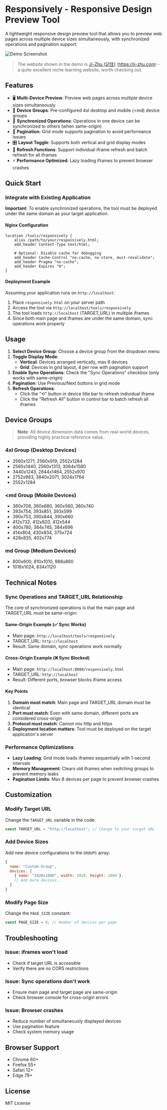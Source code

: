 # Responsively - Responsive Design Preview Tool

A lightweight responsive design preview tool that allows you to preview web pages across multiple device sizes simultaneously, with synchronized operations and pagination support.

![Demo Screenshot](https://ji-zhu.com/static/pics/responsively_compact.gif)

> The website shown in the demo is [Ji-Zhu (记住)](https://ji-zhu.com) (https://ji-zhu.com) - a quite excellent niche learning website, worth checking out.

## Features

- 🖥️ **Multi-Device Preview**: Preview web pages across multiple device sizes simultaneously
- 📱 **Device Groups**: Pre-configured 4xl desktop and mobile (<md) device groups
- 🔄 **Synchronized Operations**: Operations in one device can be synchronized to others (when same-origin)
- 📄 **Pagination**: Grid mode supports pagination to avoid performance issues
- 🎛️ **Layout Toggle**: Supports both vertical and grid display modes
- 🔄 **Refresh Functions**: Support individual iframe refresh and batch refresh for all iframes
- ⚡ **Performance Optimized**: Lazy loading iframes to prevent browser crashes

## Quick Start

### Integrate with Existing Application
**Important**: To enable synchronized operations, the tool must be deployed under the same domain as your target application.

#### Nginx Configuration
```nginx
location /tools/responsively {
    alias /path/to/your/responsively.html;
    add_header Content-Type text/html;
    
    # Optional: Disable cache for debugging
    add_header Cache-Control "no-cache, no-store, must-revalidate";
    add_header Pragma "no-cache";
    add_header Expires "0";
}
```

#### Deployment Example
Assuming your application runs on `http://localhost`:
1. Place `responsively.html` on your server path
2. Access the tool via `http://localhost/tools/responsively`
3. The tool loads `http://localhost` (TARGET_URL) in multiple iframes
4. Since both main page and iframes are under the same domain, sync operations work properly

## Usage

1. **Select Device Group**: Choose a device group from the dropdown menu
2. **Toggle Display Mode**:
   - **Vertical**: Devices arranged vertically, max 6 devices
   - **Grid**: Devices in grid layout, 4 per row with pagination support
3. **Enable Sync Operations**: Check the "Sync Operations" checkbox (only works with same-origin)
4. **Pagination**: Use Previous/Next buttons in grid mode
5. **Refresh Operations**:
   - Click the "⟲" button in device title bar to refresh individual iframe
   - Click the "Refresh All" button in control bar to batch refresh all iframes

## Device Groups

> **Note**: All device dimension data comes from real-world devices, providing highly practical reference value.

### 4xl Group (Desktop Devices)
- 2560x1271, 2560x919, 2552x1284
- 2560x1440, 2560x1313, 3064x1580
- 3440x1243, 2844x1464, 2552x970
- 2752x983, 3840x2071, 3024x1764
- 2552x1284

### <md Group (Mobile Devices)
- 360x706, 360x680, 360x560, 360x740
- 393x754, 393x851, 393x599
- 390x753, 390x844, 390x660
- 412x732, 412x820, 412x544
- 400x780, 384x745, 384x696
- 414x804, 430x834, 375x724
- 428x835, 402x774

### md Group (Medium Devices)
- 800x600, 810x1010, 988x860
- 1016x1024, 834x1120

## Technical Notes

### Sync Operations and TARGET_URL Relationship
The core of synchronized operations is that the main page and TARGET_URL must be same-origin:

#### Same-Origin Example (✅ Sync Works)
- Main page: `http://localhost/tools/responsively`
- TARGET_URL: `http://localhost`
- Result: Same domain, sync operations work normally

#### Cross-Origin Example (❌ Sync Blocked)
- Main page: `http://localhost:8080/responsively.html`
- TARGET_URL: `http://localhost`
- Result: Different ports, browser blocks iframe access

#### Key Points
1. **Domain must match**: Main page and TARGET_URL domain must be identical
2. **Port must match**: Even with same domain, different ports are considered cross-origin
3. **Protocol must match**: Cannot mix http and https
4. **Deployment location matters**: Tool must be deployed on the target application's server

### Performance Optimizations
- **Lazy Loading**: Grid mode loads iframes sequentially with 1-second intervals
- **Memory Management**: Clears old iframes when switching groups to prevent memory leaks
- **Pagination Limits**: Max 8 devices per page to prevent browser crashes

## Customization

### Modify Target URL
Change the `TARGET_URL` variable in the code:
```javascript
const TARGET_URL = "http://localhost"; // Change to your target URL
```

### Add Device Sizes
Add new device configurations to the `GROUPS` array:
```javascript
{
  name: "Custom Group",
  devices: [
    { name: "1920x1080", width: 1920, height: 1080 },
    // Add more devices...
  ]
}
```

### Modify Page Size
Change the `PAGE_SIZE` constant:
```javascript
const PAGE_SIZE = 8; // Number of devices per page
```

## Troubleshooting

### Issue: iframes won't load
- Check if target URL is accessible
- Verify there are no CORS restrictions

### Issue: Sync operations don't work
- Ensure main page and target page are same-origin
- Check browser console for cross-origin errors

### Issue: Browser crashes
- Reduce number of simultaneously displayed devices
- Use pagination feature
- Check system memory usage

## Browser Support

- Chrome 60+
- Firefox 55+
- Safari 12+
- Edge 79+

## License

MIT License